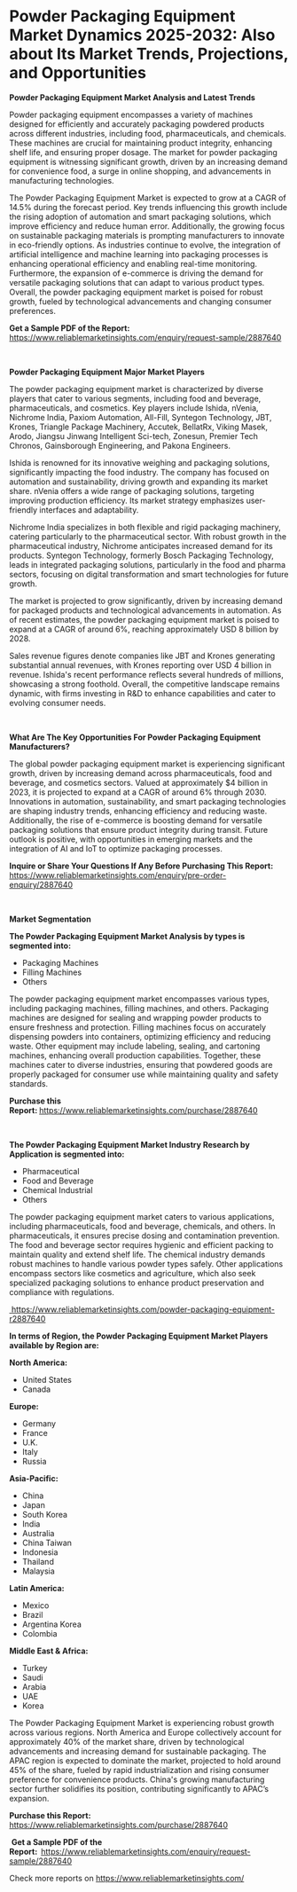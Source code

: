 <p><h1>Powder Packaging Equipment Market Dynamics 2025-2032: Also about Its Market Trends, Projections, and Opportunities</h1></p><p><strong>Powder Packaging Equipment Market Analysis and Latest Trends</strong></p>
<p><p>Powder packaging equipment encompasses a variety of machines designed for efficiently and accurately packaging powdered products across different industries, including food, pharmaceuticals, and chemicals. These machines are crucial for maintaining product integrity, enhancing shelf life, and ensuring proper dosage. The market for powder packaging equipment is witnessing significant growth, driven by an increasing demand for convenience food, a surge in online shopping, and advancements in manufacturing technologies.</p><p>The Powder Packaging Equipment Market is expected to grow at a CAGR of 14.5% during the forecast period. Key trends influencing this growth include the rising adoption of automation and smart packaging solutions, which improve efficiency and reduce human error. Additionally, the growing focus on sustainable packaging materials is prompting manufacturers to innovate in eco-friendly options. As industries continue to evolve, the integration of artificial intelligence and machine learning into packaging processes is enhancing operational efficiency and enabling real-time monitoring. Furthermore, the expansion of e-commerce is driving the demand for versatile packaging solutions that can adapt to various product types. Overall, the powder packaging equipment market is poised for robust growth, fueled by technological advancements and changing consumer preferences.</p></p>
<p><strong>Get a Sample PDF of the Report:&nbsp;</strong> <a href="https://www.reliablemarketinsights.com/enquiry/request-sample/2887640?utm_campaign=3223&utm_medium=2&utm_source=Github&utm_content=ia&utm_term=14032025&utm_id=powder-packaging-equipment">https://www.reliablemarketinsights.com/enquiry/request-sample/2887640</a></p>
<p>&nbsp;</p>
<p><strong>Powder Packaging Equipment Major Market Players</strong></p>
<p><p>The powder packaging equipment market is characterized by diverse players that cater to various segments, including food and beverage, pharmaceuticals, and cosmetics. Key players include Ishida, nVenia, Nichrome India, Paxiom Automation, All-Fill, Syntegon Technology, JBT, Krones, Triangle Package Machinery, Accutek, BellatRx, Viking Masek, Arodo, Jiangsu Jinwang Intelligent Sci-tech, Zonesun, Premier Tech Chronos, Gainsborough Engineering, and Pakona Engineers.</p><p>Ishida is renowned for its innovative weighing and packaging solutions, significantly impacting the food industry. The company has focused on automation and sustainability, driving growth and expanding its market share. nVenia offers a wide range of packaging solutions, targeting improving production efficiency. Its market strategy emphasizes user-friendly interfaces and adaptability.</p><p>Nichrome India specializes in both flexible and rigid packaging machinery, catering particularly to the pharmaceutical sector. With robust growth in the pharmaceutical industry, Nichrome anticipates increased demand for its products. Syntegon Technology, formerly Bosch Packaging Technology, leads in integrated packaging solutions, particularly in the food and pharma sectors, focusing on digital transformation and smart technologies for future growth.</p><p>The market is projected to grow significantly, driven by increasing demand for packaged products and technological advancements in automation. As of recent estimates, the powder packaging equipment market is poised to expand at a CAGR of around 6%, reaching approximately USD 8 billion by 2028.</p><p>Sales revenue figures denote companies like JBT and Krones generating substantial annual revenues, with Krones reporting over USD 4 billion in revenue. Ishida's recent performance reflects several hundreds of millions, showcasing a strong foothold. Overall, the competitive landscape remains dynamic, with firms investing in R&D to enhance capabilities and cater to evolving consumer needs.</p></p>
<p>&nbsp;</p>
<p><strong>What Are The Key Opportunities For Powder Packaging Equipment Manufacturers?</strong></p>
<p><p>The global powder packaging equipment market is experiencing significant growth, driven by increasing demand across pharmaceuticals, food and beverage, and cosmetics sectors. Valued at approximately $4 billion in 2023, it is projected to expand at a CAGR of around 6% through 2030. Innovations in automation, sustainability, and smart packaging technologies are shaping industry trends, enhancing efficiency and reducing waste. Additionally, the rise of e-commerce is boosting demand for versatile packaging solutions that ensure product integrity during transit. Future outlook is positive, with opportunities in emerging markets and the integration of AI and IoT to optimize packaging processes.</p></p>
<p><strong>Inquire or Share Your Questions If Any Before Purchasing This Report:</strong> <a href="https://www.reliablemarketinsights.com/enquiry/pre-order-enquiry/2887640?utm_campaign=3223&utm_medium=2&utm_source=Github&utm_content=ia&utm_term=14032025&utm_id=powder-packaging-equipment">https://www.reliablemarketinsights.com/enquiry/pre-order-enquiry/2887640</a></p>
<p>&nbsp;</p>
<p><strong>Market Segmentation</strong></p>
<p><strong>The Powder Packaging Equipment Market Analysis by types is segmented into:</strong></p>
<p><ul><li>Packaging Machines</li><li>Filling Machines</li><li>Others</li></ul></p>
<p><p>The powder packaging equipment market encompasses various types, including packaging machines, filling machines, and others. Packaging machines are designed for sealing and wrapping powder products to ensure freshness and protection. Filling machines focus on accurately dispensing powders into containers, optimizing efficiency and reducing waste. Other equipment may include labeling, sealing, and cartoning machines, enhancing overall production capabilities. Together, these machines cater to diverse industries, ensuring that powdered goods are properly packaged for consumer use while maintaining quality and safety standards.</p></p>
<p><strong>Purchase this Report:&nbsp;</strong><a href="https://www.reliablemarketinsights.com/purchase/2887640?utm_campaign=3223&utm_medium=2&utm_source=Github&utm_content=ia&utm_term=14032025&utm_id=powder-packaging-equipment">https://www.reliablemarketinsights.com/purchase/2887640</a></p>
<p>&nbsp;</p>
<p><strong>The Powder Packaging Equipment Market Industry Research by Application is segmented into:</strong></p>
<p><ul><li>Pharmaceutical</li><li>Food and Beverage</li><li>Chemical Industrial</li><li>Others</li></ul></p>
<p><p>The powder packaging equipment market caters to various applications, including pharmaceuticals, food and beverage, chemicals, and others. In pharmaceuticals, it ensures precise dosing and contamination prevention. The food and beverage sector requires hygienic and efficient packing to maintain quality and extend shelf life. The chemical industry demands robust machines to handle various powder types safely. Other applications encompass sectors like cosmetics and agriculture, which also seek specialized packaging solutions to enhance product preservation and compliance with regulations.</p></p>
<p><a href="https://www.reliablemarketinsights.com/powder-packaging-equipment-r2887640?utm_campaign=3223&utm_medium=2&utm_source=Github&utm_content=ia&utm_term=14032025&utm_id=powder-packaging-equipment">&nbsp;https://www.reliablemarketinsights.com/powder-packaging-equipment-r2887640</a></p>
<p><strong>In terms of Region, the Powder Packaging Equipment Market Players available by Region are:</strong></p>
<p>
    <p> <strong> North America: </strong>
        <ul>
            <li>United States</li>
            <li>Canada</li>
        </ul>
        </p> 
    <p> <strong> Europe: </strong>
        <ul>
            <li>Germany</li>
            <li>France</li>
            <li>U.K.</li>
            <li>Italy</li>
            <li>Russia</li>
        </ul>
        </p> 
    <p> <strong> Asia-Pacific: </strong>
        <ul>
            <li>China</li>
            <li>Japan</li>
            <li>South Korea</li>
            <li>India</li>
            <li>Australia</li>
            <li>China Taiwan</li>
            <li>Indonesia</li>
            <li>Thailand</li>
            <li>Malaysia</li>
        </ul>
        </p> 
    <p> <strong> Latin America: </strong>
        <ul>
            <li>Mexico</li>
            <li>Brazil</li>
            <li>Argentina Korea</li>
            <li>Colombia</li>
        </ul>
        </p> 
    <p> <strong> Middle East & Africa: </strong>
        <ul>
            <li>Turkey</li>
            <li>Saudi</li>
            <li>Arabia</li>
            <li>UAE</li>
            <li>Korea</li>
        </ul>
    </p>
    </p>
<p><p>The Powder Packaging Equipment Market is experiencing robust growth across various regions. North America and Europe collectively account for approximately 40% of the market share, driven by technological advancements and increasing demand for sustainable packaging. The APAC region is expected to dominate the market, projected to hold around 45% of the share, fueled by rapid industrialization and rising consumer preference for convenience products. China's growing manufacturing sector further solidifies its position, contributing significantly to APAC’s expansion.</p></p>
<p><strong>Purchase this Report: </strong><a href="https://www.reliablemarketinsights.com/purchase/2887640?utm_campaign=3223&utm_medium=2&utm_source=Github&utm_content=ia&utm_term=14032025&utm_id=powder-packaging-equipment">https://www.reliablemarketinsights.com/purchase/2887640</a></p>
<p>&nbsp;<strong>Get a Sample PDF of the Report:&nbsp;&nbsp;</strong><a href="https://www.reliablemarketinsights.com/enquiry/request-sample/2887640?utm_campaign=3223&utm_medium=2&utm_source=Github&utm_content=ia&utm_term=14032025&utm_id=powder-packaging-equipment">https://www.reliablemarketinsights.com/enquiry/request-sample/2887640</a></p>
<p><strong></strong></p>
<p>Check more reports on <a href="https://www.reliablemarketinsights.com/?utm_campaign=3223&utm_medium=2&utm_source=Github&utm_content=ia&utm_term=14032025&utm_id=powder-packaging-equipment">https://www.reliablemarketinsights.com/</a></p>